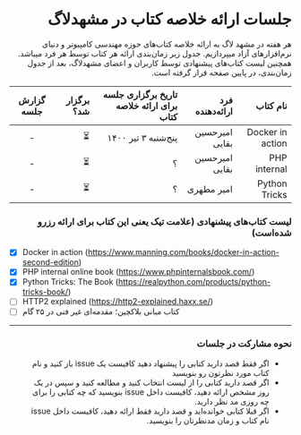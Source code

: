 <div dir='rtl'>

# جلسات ارائه خلاصه کتاب در مشهد‌لاگ
هر هفته در مشهد لاگ به ارائه خلاصه کتاب‌های حوزه مهندسی کامپیوتر و دنیای نرم‌افزارهای آزاد میپردازیم. جدول زیر زمان‌بندی ارائه هر کتاب توسط هر فرد میباشد. همچنین لیست‌ کتاب‌های پیشنهادی توسط کاربران و اعضای مشهد‌لاگ، بعد از جدول زمان‌بندی، در پایین صفحه قرار گرفته است.

| نام کتاب | فرد ارائه‌دهنده | تاریخ برگزاری جلسه برای ارائه خلاصه کتاب | برگزار شد؟ | گزارش جلسه |
|  ---: |  ---: | ---: | ---: | :---: |
| Docker in action | امیرحسین بقایی | پنج‌شنبه ۳ تیر ۱۴۰۰ | ⏳ | - |
| PHP internal | امیرحسین بقایی | ؟ | ⏳ | - |
 | Python Tricks | امیر مطهری| ؟ | ⏳ | - |

### لیست کتاب‌های پیشنهادی (علامت تیک یعنی این کتاب برای ارائه رزرو شده‌است)

</div>

- [x] Docker in action (https://www.manning.com/books/docker-in-action-second-edition)
- [x] PHP internal online book (https://www.phpinternalsbook.com/)
- [x] Python Tricks: The Book (https://realpython.com/products/python-tricks-book/)
- [ ] HTTP2 explained (https://http2-explained.haxx.se/)
- [ ] کتاب مبانی بلاکچین؛ مقدمه‌ای غیر فنی در ۲۵ گام 

---

<div dir='rtl'>
          
### نحوه مشارکت در جلسات
          
- اگر فقط قصد دارید کتابی را پیشنهاد دهید کافیست یک issue باز کنید و نام کتاب مورد نظرتون رو بنویسید
- اگر قصد دارید کتابی را از لیست انتخاب کنید و مطالعه کنید و سپس در یک روز مشخص ارائه دهید، کافیست داخل issue بنویسید که چه کتابی را برای چه روزی مد نظر دارید.
- اگر قبلا کتابی خوانده‌اید و قصد دارید فقط ارائه دهید، کافیست داخل issue نام کتاب و زمان مدنظرتان را بنویسید.

</div>
